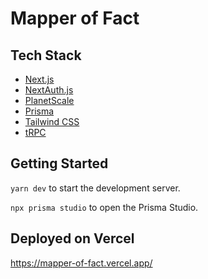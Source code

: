 # Mapper of Fact

## Tech Stack

- [Next.js](https://nextjs.org)
- [NextAuth.js](https://next-auth.js.org)
- [PlanetScale](https://planetscale.com)
- [Prisma](https://prisma.io)
- [Tailwind CSS](https://tailwindcss.com)
- [tRPC](https://trpc.io)

## Getting Started

`yarn dev` to start the development server.

`npx prisma studio` to open the Prisma Studio.

## Deployed on Vercel

https://mapper-of-fact.vercel.app/
